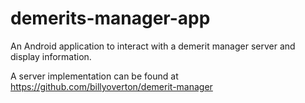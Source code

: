 demerits-manager-app
====================

An Android application to interact with a demerit manager server and display information.


A server implementation can be found at https://github.com/billyoverton/demerit-manager
